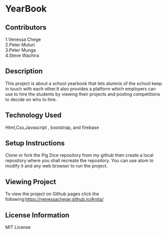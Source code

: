 # YearBook

## Contributors
1.Venessa Chege <br>
2.Peter Muturi  <br>
3.Peter Munga <br>
4.Steve Wachira <br>

##  Description
This project is about a school yearbook that lets alumnis of the school keep in touch with each other.It also provides a platform which employers can use to hire the students by viewing their projects and posting competitions to decide on who to hire.

## Technology Used
Html,Css,Javascript , bootstrap, and firebase

##  Setup Instructions
Clone or fork the Pig Dice  repository from my github then create a local repository where you shall recreate the repository.
You can use atom to modify it and any web browser to run the project.

## Viewing Project
To view the project on Github pages click the following:https://venessachege.github.io/Anita/

## License Information
MIT License
